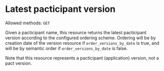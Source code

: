 # Latest pacticipant version

Allowed methods: `GET`

Given a pacticipant name, this resource returns the latest pacticipant version according to the configured ordering scheme. Ordering will be by creation date of the version resource if `order_versions_by_date` is true, and will be by semantic order if `order_versions_by_date` is false.

Note that this resource represents a pacticipant (application) version, not a pact version.
